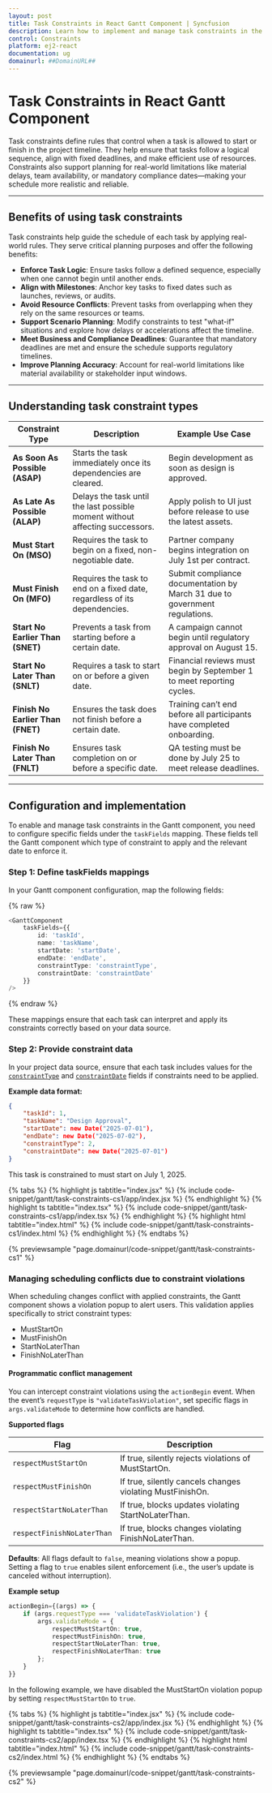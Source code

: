 ```yaml
---
layout: post
title: Task Constraints in React Gantt Component | Syncfusion  
description: Learn how to implement and manage task constraints in the Syncfusion React Gantt component to enforce scheduling rules and dependencies.  
control: Constraints  
platform: ej2-react  
documentation: ug  
domainurl: ##DomainURL##
---
```


# Task Constraints in React Gantt Component

Task constraints define rules that control when a task is allowed to start or finish in the project timeline. They help ensure that tasks follow a logical sequence, align with fixed deadlines, and make efficient use of resources. Constraints also support planning for real-world limitations like material delays, team availability, or mandatory compliance dates—making your schedule more realistic and reliable.

---

## Benefits of using task constraints

Task constraints help guide the schedule of each task by applying real-world rules. They serve critical planning purposes and offer the following benefits:
- **Enforce Task Logic**: Ensure tasks follow a defined sequence, especially when one cannot begin until another ends.
- **Align with Milestones**: Anchor key tasks to fixed dates such as launches, reviews, or audits.
- **Avoid Resource Conflicts**: Prevent tasks from overlapping when they rely on the same resources or teams.
- **Support Scenario Planning**: Modify constraints to test "what-if" situations and explore how delays or accelerations affect the timeline.
- **Meet Business and Compliance Deadlines**: Guarantee that mandatory deadlines are met and ensure the schedule supports regulatory timelines.
- **Improve Planning Accuracy**: Account for real-world limitations like material availability or stakeholder input windows.

---

## Understanding task constraint types

| Constraint Type | Description | Example Use Case |
|------------------------------|-----------------------------------------------------------------------------|----------------------------------------------------------------------------------|
| **As Soon As Possible (ASAP)** | Starts the task immediately once its dependencies are cleared. | Begin development as soon as design is approved. |
| **As Late As Possible (ALAP)** | Delays the task until the last possible moment without affecting successors. | Apply polish to UI just before release to use the latest assets. |
| **Must Start On (MSO)** | Requires the task to begin on a fixed, non-negotiable date. | Partner company begins integration on July 1st per contract. |
| **Must Finish On (MFO)** | Requires the task to end on a fixed date, regardless of its dependencies. | Submit compliance documentation by March 31 due to government regulations. |
| **Start No Earlier Than (SNET)** | Prevents a task from starting before a certain date. | A campaign cannot begin until regulatory approval on August 15. |
| **Start No Later Than (SNLT)** | Requires a task to start on or before a given date. | Financial reviews must begin by September 1 to meet reporting cycles. |
| **Finish No Earlier Than (FNET)** | Ensures the task does not finish before a certain date. | Training can’t end before all participants have completed onboarding. |
| **Finish No Later Than (FNLT)** | Ensures task completion on or before a specific date. | QA testing must be done by July 25 to meet release deadlines. |

---

## Configuration and implementation

To enable and manage task constraints in the Gantt component, you need to configure specific fields under the `taskFields` mapping. These fields tell the Gantt component which type of constraint to apply and the relevant date to enforce it.

### Step 1: Define taskFields mappings

In your Gantt component configuration, map the following fields:

{% raw %}
```ts
<GanttComponent
    taskFields={{
        id: 'taskId',
        name: 'taskName',
        startDate: 'startDate',
        endDate: 'endDate',
        constraintType: 'constraintType',
        constraintDate: 'constraintDate'
    }}
/>
```
{% endraw %}

These mappings ensure that each task can interpret and apply its constraints correctly based on your data source.

### Step 2: Provide constraint data

In your project data source, ensure that each task includes values for the [`constraintType`](https://ej2.syncfusion.com/react/documentation/api/gantt/taskFieldsModel/#constrainttype) and [`constraintDate`](https://ej2.syncfusion.com/react/documentation/api/gantt/taskFieldsModel/#constraintdate) fields if constraints need to be applied.

**Example data format:**
```json
{
    "taskId": 1,
    "taskName": "Design Approval",
    "startDate": new Date("2025-07-01"),
    "endDate": new Date("2025-07-02"),
    "constraintType": 2,
    "constraintDate": new Date("2025-07-01")
}
```

This task is constrained to must start on July 1, 2025.

{% tabs %}
{% highlight js tabtitle="index.jsx" %}
{% include code-snippet/gantt/task-constraints-cs1/app/index.jsx %}
{% endhighlight %}
{% highlight ts tabtitle="index.tsx" %}
{% include code-snippet/gantt/task-constraints-cs1/app/index.tsx %}
{% endhighlight %}
{% highlight html tabtitle="index.html" %}
{% include code-snippet/gantt/task-constraints-cs1/index.html %}
{% endhighlight %}
{% endtabs %}

{% previewsample "page.domainurl/code-snippet/gantt/task-constraints-cs1" %}

### Managing scheduling conflicts due to constraint violations

When scheduling changes conflict with applied constraints, the Gantt component shows a violation popup to alert users. This validation applies specifically to strict constraint types:
- MustStartOn
- MustFinishOn
- StartNoLaterThan
- FinishNoLaterThan

#### Programmatic conflict management

You can intercept constraint violations using the `actionBegin` event. When the event’s `requestType` is `"validateTaskViolation"`, set specific flags in `args.validateMode` to determine how conflicts are handled.

**Supported flags**

| Flag | Description |
|------|-------------|
| `respectMustStartOn` | If true, silently rejects violations of MustStartOn. |
| `respectMustFinishOn` | If true, silently cancels changes violating MustFinishOn. |
| `respectStartNoLaterThan` | If true, blocks updates violating StartNoLaterThan. |
| `respectFinishNoLaterThan` | If true, blocks changes violating FinishNoLaterThan. |

**Defaults**: All flags default to `false`, meaning violations show a popup. Setting a flag to `true` enables silent enforcement (i.e., the user’s update is canceled without interruption).

**Example setup**
```ts
actionBegin={(args) => {
    if (args.requestType === 'validateTaskViolation') {
        args.validateMode = {
            respectMustStartOn: true,
            respectMustFinishOn: true,
            respectStartNoLaterThan: true,
            respectFinishNoLaterThan: true
        };
    }
}}
```

In the following example, we have disabled the MustStartOn violation popup by setting `respectMustStartOn` to `true`.

{% tabs %}
{% highlight js tabtitle="index.jsx" %}
{% include code-snippet/gantt/task-constraints-cs2/app/index.jsx %}
{% endhighlight %}
{% highlight ts tabtitle="index.tsx" %}
{% include code-snippet/gantt/task-constraints-cs2/app/index.tsx %}
{% endhighlight %}
{% highlight html tabtitle="index.html" %}
{% include code-snippet/gantt/task-constraints-cs2/index.html %}
{% endhighlight %}
{% endtabs %}

{% previewsample "page.domainurl/code-snippet/gantt/task-constraints-cs2" %}